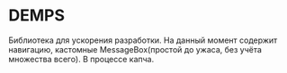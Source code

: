 # DEMPS
Библиотека для ускорения разработки.
На данный момент содержит навигацию, кастомные MessageBox(простой до ужаса, без учёта множества всего).
В процессе капча.
